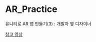 # AR_Practice

유니티로 AR 앱 만들기(3) : 개발자 옆 디자이너

[참고 영상](https://www.youtube.com/watch?v=dE4foYnz89Y&ab_channel=%EA%B0%9C%EB%B0%9C%EC%9E%90%EC%98%86%EB%94%94%EC%9E%90%EC%9D%B4%EB%84%88)
